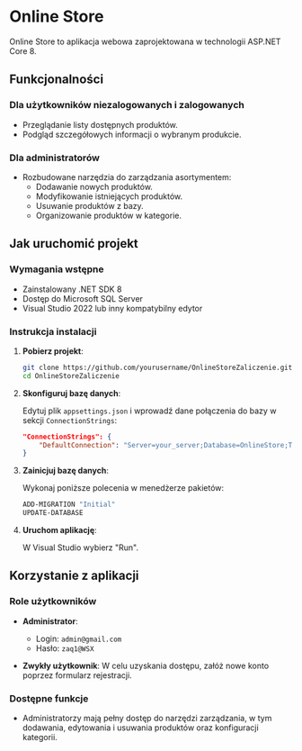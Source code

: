 # Online Store

Online Store to aplikacja webowa zaprojektowana w technologii ASP.NET Core 8.

## Funkcjonalności

### Dla użytkowników niezalogowanych i zalogowanych
- Przeglądanie listy dostępnych produktów.
- Podgląd szczegółowych informacji o wybranym produkcie.

### Dla administratorów
- Rozbudowane narzędzia do zarządzania asortymentem:
  - Dodawanie nowych produktów.
  - Modyfikowanie istniejących produktów.
  - Usuwanie produktów z bazy.
  - Organizowanie produktów w kategorie.

## Jak uruchomić projekt

### Wymagania wstępne

- Zainstalowany .NET SDK 8
- Dostęp do Microsoft SQL Server
- Visual Studio 2022 lub inny kompatybilny edytor

### Instrukcja instalacji

1. **Pobierz projekt**:

   ```bash
   git clone https://github.com/yourusername/OnlineStoreZaliczenie.git
   cd OnlineStoreZaliczenie
   ```

2. **Skonfiguruj bazę danych**:

   Edytuj plik `appsettings.json` i wprowadź dane połączenia do bazy w sekcji `ConnectionStrings`:

   ```json
   "ConnectionStrings": {
       "DefaultConnection": "Server=your_server;Database=OnlineStore;Trusted_Connection=True;MultipleActiveResultSets=true"
   }
   ```

3. **Zainicjuj bazę danych**:

   Wykonaj poniższe polecenia w menedżerze pakietów:

   ```bash
   ADD-MIGRATION "Initial"
   UPDATE-DATABASE
   ```

4. **Uruchom aplikację**:

   W Visual Studio wybierz "Run".

## Korzystanie z aplikacji

### Role użytkowników

- **Administrator**:
  - Login: `admin@gmail.com`
  - Hasło: `zaq1@WSX`

- **Zwykły użytkownik**: W celu uzyskania dostępu, załóż nowe konto poprzez formularz rejestracji.

### Dostępne funkcje

- Administratorzy mają pełny dostęp do narzędzi zarządzania, w tym dodawania, edytowania i usuwania produktów oraz konfiguracji kategorii.
